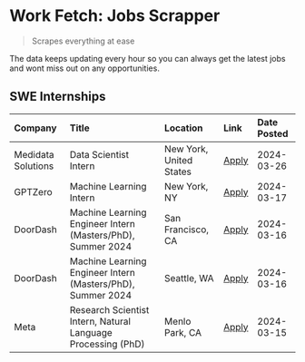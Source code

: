 # Work Fetch: Jobs Scrapper
> Scrapes everything at ease

The data keeps updating every hour so you can always get the latest jobs and wont miss out on any opportunities.

## SWE Internships
<!--START_SECTION:workfetch-->
| Company            | Title                                                        | Location                | Link                                                                                                                                                                                                                                                                     | Date Posted   |
|:-------------------|:-------------------------------------------------------------|:------------------------|:-------------------------------------------------------------------------------------------------------------------------------------------------------------------------------------------------------------------------------------------------------------------------|:--------------|
| Medidata Solutions | Data Scientist Intern                                        | New York, United States | [Apply](https://www.linkedin.com/jobs/view/data-scientist-intern-at-medidata-solutions-3810253704?position=8&pageNum=0&refId=cy5EEet85l15%2B9wQiL8Krg%3D%3D&trackingId=fBmwO1r4XwnPwYWcQcg0YA%3D%3D&trk=public_jobs_jserp-result_search-card)                            | 2024-03-26    |
| GPTZero            | Machine Learning Intern                                      | New York, NY            | [Apply](https://www.linkedin.com/jobs/view/machine-learning-intern-at-gptzero-3860723963?position=7&pageNum=0&refId=cy5EEet85l15%2B9wQiL8Krg%3D%3D&trackingId=wkAy60yxCFaWdpJ%2FpNl0jg%3D%3D&trk=public_jobs_jserp-result_search-card)                                   | 2024-03-17    |
| DoorDash           | Machine Learning Engineer Intern (Masters/PhD), Summer 2024  | San Francisco, CA       | [Apply](https://www.linkedin.com/jobs/view/machine-learning-engineer-intern-masters-phd-summer-2024-at-doordash-3736457737?position=2&pageNum=0&refId=cy5EEet85l15%2B9wQiL8Krg%3D%3D&trackingId=%2BrBMj3yRLnZJd4sbEIHiqQ%3D%3D&trk=public_jobs_jserp-result_search-card) | 2024-03-16    |
| DoorDash           | Machine Learning Engineer Intern (Masters/PhD), Summer 2024  | Seattle, WA             | [Apply](https://www.linkedin.com/jobs/view/machine-learning-engineer-intern-masters-phd-summer-2024-at-doordash-3736455966?position=3&pageNum=0&refId=cy5EEet85l15%2B9wQiL8Krg%3D%3D&trackingId=mzoQ6FnDz%2FNRLamIfTL5Dw%3D%3D&trk=public_jobs_jserp-result_search-card) | 2024-03-16    |
| Meta               | Research Scientist Intern, Natural Language Processing (PhD) | Menlo Park, CA          | [Apply](https://www.linkedin.com/jobs/view/research-scientist-intern-natural-language-processing-phd-at-meta-3858718375?position=9&pageNum=0&refId=cy5EEet85l15%2B9wQiL8Krg%3D%3D&trackingId=WnGvJQIsajga4zKO0SFUIQ%3D%3D&trk=public_jobs_jserp-result_search-card)      | 2024-03-15    |
<!--END_SECTION:workfetch-->
